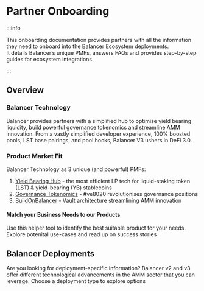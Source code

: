 

# Partner Onboarding
:::info
<p> This onboarding documentation provides partners with all the information they need to onboard into the Balancer 
Ecosystem deployments.<br> 
It details Balancer’s unique PMFs, answers FAQs and provides step-by-step guides for ecosystem integrations. </p>
:::

## Overview
### Balancer Technology
Balancer provides partners with a simplified hub to optimise yield bearing liquidity, build powerful governance tokenomics 
and streamline AMM innovation. From a vastly simplified developer experience, 100% boosted pools, LST base pairings, 
and pool hooks, Balancer V3 ushers in DeFi 3.0.

### Product Market Fit
Balancer Technology as 3 unique (and powerful) PMFs:
1. [Yield Bearing Hub](./yieldhub.md) - the most efficient LP tech for liquid-staking token (LST) & yield-bearing (YB) stablecoins
2. [Governance Tokenomics](./ve8020.md) - #ve8020 revolutionises governance positions
3. [BuildOnBalancer](./buildonbalancer.md) - Vault architecture streamlining AMM innovation

#### Match your Business Needs to our Products
Use this helper tool to identify the best suitable product for your needs. Explore potenital use-cases and read up on success stories
<DecisionTree />

## Balancer Deployments
Are you looking for deployment-specific information? Balancer v2 and v3 offer different technological advancements in the AMM sector
that you can leverage. Choose a deployment type to explore options
<PartnerOnboarding />